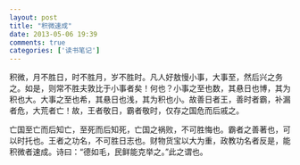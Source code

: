 ```yaml
---
layout: post
title: "积微速成"
date: 2013-05-06 19:39
comments: true
categories: ['读书笔记'] 
---
```

积微，月不胜日，时不胜月，岁不胜时。凡人好敖慢小事，大事至，然后兴之务之。如是，则常不胜夫敦比于小事者矣！何也？小事之至也数，其悬日也博，其为积也大。大事之至也​希，其悬日也浅，其为积也小。故善日者王，善时者霸，补漏者危，大荒者亡！故，王者敬日，霸者敬时，仅存之国危而后戚之。

  亡国至亡而后知亡，至死而后知死，亡国之祸败，不可胜悔也。霸者之善著也，可以时托也。王者之功名，不可胜日志也。财物货宝以大为重，政教功名者反是，能积微者速成。诗曰：“德如毛，民鲜能克举之。”此之谓也。
